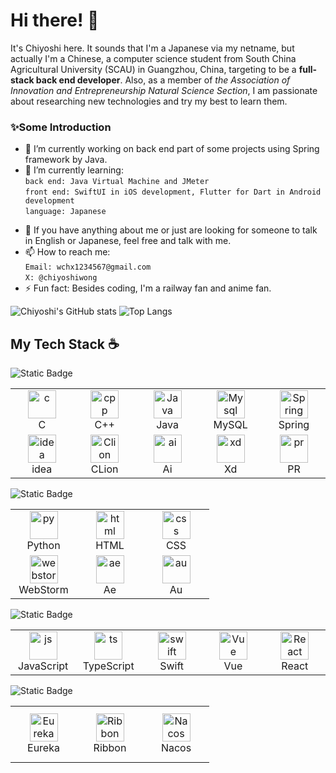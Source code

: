 # Hi there! 👋
It's Chiyoshi here. It sounds that I'm a Japanese via my netname, but actually I'm a Chinese, a computer science student from South China Agricultural University (SCAU) in Guangzhou, China, targeting to be a **full-stack back end developer**. Also, as a member of *the Association of Innovation and Entrepreneurship Natural Science Section*, I am passionate about researching new technologies and try my best to learn them. 

### ✨Some Introduction
- 🔭 I’m currently working on back end part of some projects using Spring framework by Java.
- 🌱 I’m currently learning: 
<br>``back end: Java Virtual Machine and JMeter``<br>``front end: SwiftUI in iOS development, Flutter for Dart in Android development``<br>``language: Japanese``
<!-- - 👯 I’m looking to collaborate on ... -->
<!-- - 🤔 I’m looking for help with ... -->
- 💬 If you have anything about me or just are looking for someone to talk in English or Japanese, feel free and talk with me.
- 📫 How to reach me: <br>``Email: wchx1234567@gmail.com``<br>``X: @chiyoshiwong``
- ⚡ Fun fact: Besides coding, I'm a railway fan and anime fan.

![Chiyoshi's GitHub stats](https://github-readme-stats-puce-iota-20.vercel.app/api?username=Chiyoshic&show_icons=true&count_private=true&theme=default&hide_border=true&bg_color=fff&title_color=00E676&icon_color=00E676&height=192px)
![Top Langs](https://github-readme-stats-puce-iota-20.vercel.app/api/top-langs/?username=Chiyoshic&langs_count=8&layout=compact&theme=default&hide_border=true&bg_color=fff&title_color=000&icon_color=000&height=192px&exclude_repo=Library-Management-System-Mini,github-readme-stats)

## My Tech Stack ☕️
![Static Badge](https://img.shields.io/badge/Level-Skilled-blue?style=flat)

<table>
    <tr>
        <td align="center" width="90">
      <a href="#my-tech-stack-">
        <img src="https://skillicons.dev/icons?i=c" alt="c" width="45" height="45" />
      </a>
      <br/> C
        </td>
        <td align="center" width="90">
      <a href="#my-tech-stack-">
        <img src="https://skillicons.dev/icons?i=cpp" alt="cpp" width="45" height="45" />
      </a>
      <br/> C++
        </td>
        <td align="center" width="90">
      <a href="#my-tech-stack-">
        <img src="https://skillicons.dev/icons?i=java" alt="Java" width="45" height="45" />
      </a>
      <br/> Java
        </td>
        <td align="center" width="90">
      <a href="#my-tech-stack-">
        <img src="https://skillicons.dev/icons?i=mysql" alt="Mysql" width="45" height="45" />
      </a>
      <br/> MySQL
        </td>
        <td align="center" width="90">
      <a href="#my-tech-stack-">
        <img src="https://skillicons.dev/icons?i=spring" alt="Spring" width="45" height="45" />
      </a>
      <br/> Spring
        </td>
    </tr>
    <tr>
        <td align="center" width="90">
      <a href="#my-tech-stack-">
        <img src="https://skillicons.dev/icons?i=idea" alt="idea" width="45" height="45" />
      </a>
      <br/> idea
        </td>
        <td align="center" width="90">
      <a href="#my-tech-stack-">
        <img src="https://skillicons.dev/icons?i=clion" alt="Clion" width="45" height="45" />
      </a>
      <br/> CLion
        </td>
        <td align="center" width="90">
      <a href="#my-tech-stack-">
        <img src="https://skillicons.dev/icons?i=ai" alt="ai" width="45" height="45" />
      </a>
      <br/> Ai
        </td>
        <td align="center" width="90">
      <a href="#my-tech-stack-">
        <img src="https://skillicons.dev/icons?i=xd" alt="xd" width="45" height="45" />
      </a>
      <br/> Xd
        </td>
        <td align="center" width="90">
      <a href="#my-tech-stack-">
        <img src="https://skillicons.dev/icons?i=pr" alt="pr" width="45" height="45" />
      </a>
      <br/> PR
        </td>
    </tr>
</table>

![Static Badge](https://img.shields.io/badge/Level-On%20Average-yellow?style=flat)

<table>
    <tr>
        <td align="center" width="90">
      <a href="#my-tech-stack-">
        <img src="https://skillicons.dev/icons?i=py" alt="py" width="45" height="45" />
      </a>
      <br/> Python
        </td>
        <td align="center" width="90">
      <a href="#my-tech-stack-">
        <img src="https://skillicons.dev/icons?i=html" alt="html" width="45" height="45" />
      </a>
      <br/> HTML
        </td>
        <td align="center" width="90">
      <a href="#my-tech-stack-">
        <img src="https://skillicons.dev/icons?i=css" alt="css" width="45" height="45" />
      </a>
      <br/> CSS
        </td>
    </tr>
    <tr>
    <td align="center" width="90">
      <a href="#my-tech-stack-">
        <img src="https://skillicons.dev/icons?i=webstorm" alt="webstorm" width="45" height="45" />
      </a>
      <br/> WebStorm
        </td>
        <td align="center" width="90">
      <a href="#my-tech-stack-">
        <img src="https://skillicons.dev/icons?i=ae" alt="ae" width="45" height="45" />
      </a>
      <br/> Ae
        </td>
        <td align="center" width="90">
      <a href="#my-tech-stack-">
        <img src="https://skillicons.dev/icons?i=au" alt="au" width="45" height="45" />
      </a>
      <br/> Au
        </td>
    </tr>
</table>

![Static Badge](https://img.shields.io/badge/Level-Learning-red?style=flat)
<table>
    <tr>
        <td align="center" width="90">
      <a href="#my-tech-stack-">
        <img src="https://skillicons.dev/icons?i=js" alt="js" width="45" height="45" />
      </a>
      <br/> JavaScript
        </td>
        <td align="center" width="90">
      <a href="#my-tech-stack-">
        <img src="https://skillicons.dev/icons?i=ts" alt="ts" width="45" height="45" />
      </a>
      <br/> TypeScript
        </td>
        <td align="center" width="90">
      <a href="#my-tech-stack-">
        <img src="https://skillicons.dev/icons?i=swift" alt="swift" width="45" height="45" />
      </a>
      <br/> Swift
        </td>
        <td align="center" width="90">
      <a href="#my-tech-stack-">
        <img src="https://skillicons.dev/icons?i=vue" alt="Vue" width="45" height="45" />
      </a>
      <br/> Vue
        </td>
        <td align="center" width="90">
      <a href="#my-tech-stack-">
        <img src="https://skillicons.dev/icons?i=react" alt="React" width="45" height="45" />
      </a>
      <br/> React
        </td>
    </tr>
</table>

![Static Badge](https://img.shields.io/badge/Mastered%20Components-lightgreen?style=flat)

<table>
  <tr>
        <td align="center" width="90" height="90">
      <a href="#my-tech-stack-">
        <img src="https://user-images.githubusercontent.com/27962005/35682934-68b84abe-0730-11e8-926d-66ae93aa4b1d.png" alt="Eureka" width="45"  />
      </a>
      <br/> Eureka
      </td>
      <td align="center" width="90" height="90">
      <a href="#my-tech-stack-">
        <img src="https://user-images.githubusercontent.com/27962005/35682937-68e9c648-0730-11e8-8eb1-976ba49c4318.png" alt="Ribbon" width="45"  />
      </a>
      <br/> Ribbon
        </td>
      <td align="center" width="90" height="90">
      <a href="#my-tech-stack-">
        <img src="https://img.alicdn.com/imgextra/i3/O1CN01ZvHnbg29VwowXGiKM_!!6000000008074-2-tps-8001-1562.png" alt="Nacos" width="45"  />
      </a>
      <br/> Nacos
        </td>
  </tr>
</table>
